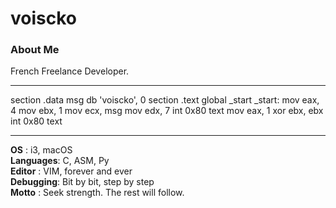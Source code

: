 # voiscko

### About Me
French Freelance Developer.

---

section .data
msg db 'voiscko', 0
section .text
global _start
_start:
mov eax, 4
mov ebx, 1
mov ecx, msg
mov edx, 7
int 0x80
text
mov eax, 1
xor ebx, ebx
int 0x80
text

---

**OS**       : i3, macOS  
**Languages**: C, ASM, Py  
**Editor**   : VIM, forever and ever  
**Debugging**: Bit by bit, step by step  
**Motto**    : Seek strength. The rest will follow.
